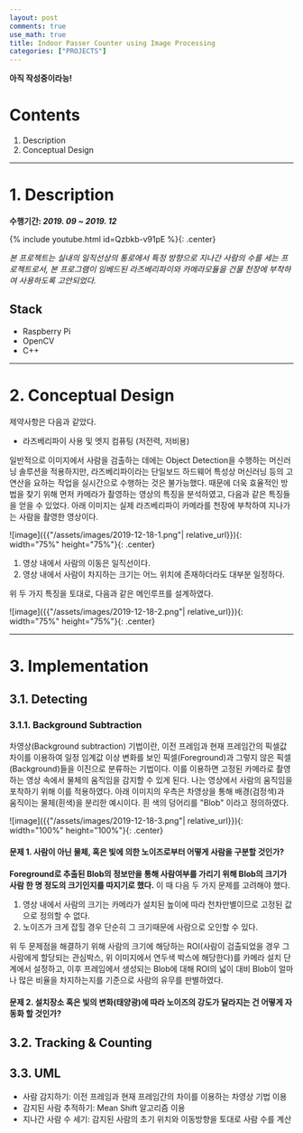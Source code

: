 ```yaml
---
layout: post
comments: true
use_math: true
title: Indoor Passer Counter using Image Processing
categories: ["PROJECTS"]
---
```


**아직 작성중이라능!**   

# Contents
1. Description
2. Conceptual Design

------------------

# 1. Description
**수행기간: *2019. 09 ~ 2019. 12***   
   
<!-- 데모동영상 -->
{% include youtube.html id=Qzbkb-v91pE %}{: .center}   
   
*본 프로젝트는 실내의 일직선상의 통로에서 특정 방향으로 지나간 사람의 수를 세는 프로젝트로서, 본 프로그램이 임베드된 라즈베리파이와 카메라모듈을 건물 천장에 부착하여 사용하도록 고안되었다.*

## Stack
+ Raspberry Pi
+ OpenCV
+ C++ 

------------------


# 2. Conceptual Design

제약사항은 다음과 같았다.
+ 라즈베리파이 사용 및 엣지 컴퓨팅 (저전력, 저비용)

일반적으로 이미지에서 사람을 검출하는 데에는 Object Detection을 수행하는 머신러닝 솔루션을 적용하지만, 라즈베리파이라는 단일보드 하드웨어 특성상 머신러닝 등의 고연산을 요하는 작업을 실시간으로 수행하는 것은 불가능했다. 때문에 더욱 효율적인 방법을 찾기 위해 먼저 카메라가 촬영하는 영상의 특징을 분석하였고, 다음과 같은 특징들을 얻을 수 있었다. 아래 이미지는 실제 라즈베리파이 카메라를 천장에 부착하여 지나가는 사람을 촬영한 영상이다.   
   

![image]({{"/assets/images/2019-12-18-1.png"| relative_url}}){: width="75%" height="75%"}{: .center}   
   

1. 영상 내에서 사람의 이동은 일직선이다.
2. 영상 내에서 사람이 차지하는 크기는 어느 위치에 존재하더라도 대부분 일정하다.
   
위 두 가지 특징을 토대로, 다음과 같은 메인루프를 설계하였다.    
    
   
![image]({{"/assets/images/2019-12-18-2.png"| relative_url}}){: width="75%" height="75%"}{: .center}   
   
------------------
   
# 3. Implementation

## 3.1. Detecting

### 3.1.1. Background Subtraction
차영상(Background subtraction) 기법이란, 이전 프레임과 현재 프레임간의 픽셀값 차이를 이용하여 일정 임계값 이상 변화를 보인 픽셀(Foreground)과 그렇지 않은 픽셀(Background)들을 이진으로 분류하는 기법이다. 이를 이용하면 고정된 카메라로 촬영하는 영상 속에서 물체의 움직임을 감지할 수 있게 된다. 나는 영상에서 사람의 움직임을 포착하기 위해 이를 적용하였다. 아래 이미지의 우측은 차영상을 통해 배경(검정색)과 움직이는 물체(흰색)을 분리한 예시이다. 흰 색의 덩어리를 "Blob" 이라고 정의하였다.   
   
![image]({{"/assets/images/2019-12-18-3.png"| relative_url}}){: width="100%" height="100%"}{: .center}   
   
#### 문제 1. 사람이 아닌 물체, 혹은 빛에 의한 노이즈로부터 어떻게 사람을 구분할 것인가?
**Foreground로 추출된 Blob의 정보만을 통해 사람여부를 가리기 위해 Blob의 크기가 사람 한 명 정도의 크기인지를 따지기로 했다.** 이 때 다음 두 가지 문제를 고려해야 했다.

1. 영상 내에서 사람의 크기는 카메라가 설치된 높이에 따라 천차만별이므로 고정된 값으로 정의할 수 없다.
2. 노이즈가 크게 잡힐 경우 단순히 그 크기때문에 사람으로 오인할 수 있다.

위 두 문제점을 해결하기 위해 사람의 크기에 해당하는 ROI(사람이 검출되었을 경우 그 사람에게 할당되는 관심박스, 위 이미지에서 연두색 박스에 해당한다)를 카메라 설치 단계에서 설정하고, 이후 프레임에서 생성되는 Blob에 대해 ROI의 넓이 대비 Blob이 얼마나 많은 비율을 차지하는지를 기준으로 사람의 유무를 판별하였다.   
   

#### 문제 2. 설치장소 혹은 빛의 변화(태양광)에 따라 노이즈의 강도가 달라지는 건 어떻게 자동화 할 것인가?

## 3.2. Tracking & Counting

## 3.3. UML




+ 사람 감지하기: 이전 프레임과 현재 프레임간의 차이를 이용하는 차영상 기법 이용
+ 감지된 사람 추적하기: Mean Shift 알고리즘 이용
+ 지나간 사람 수 세기: 감지된 사람의 초기 위치와 이동방향을 토대로 사람 수를 계산